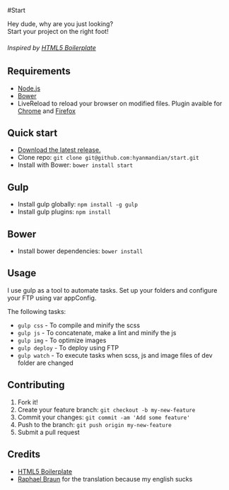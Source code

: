 #Start

Hey dude, why are you just looking?  
Start your project on the right foot!

###### Inspired by [HTML5 Boilerplate](http://html5boilerplate.com/ "HTML5BP")

## Requirements

+ [Node.js](http://nodejs.org/ "Node.js")
+ [Bower](http://bower.io/ "Bower")
+ LiveReload to reload your browser on modified files. Plugin avaible for [Chrome](https://chrome.google.com/webstore/detail/livereload/jnihajbhpnppcggbcgedagnkighmdlei "Chrome") and [Firefox](https://addons.mozilla.org/pt-br/firefox/addon/livereload/ "Firefox")

## Quick start

+ [Download the latest release.](https://github.com/hyanmandian/start/archive/master.zip "Start")
+ Clone repo: `git clone git@github.com:hyanmandian/start.git`
+ Install with Bower: `bower install start`


## Gulp
+ Install gulp globally: `npm install -g gulp`
+ Install gulp plugins: `npm install`

## Bower
+ Install bower dependencies: `bower install`

## Usage

I use gulp as a tool to automate tasks. Set up your folders and configure your FTP using var appConfig.

The following tasks:

+ `gulp css` - To compile and minify the scss
+ `gulp js` - To concatenate, make a lint and minify the js
+ `gulp img` - To optimize images
+ `gulp deploy` - To deploy using FTP
+ `gulp watch` - To execute tasks when scss, js and image files of dev folder are changed
 
## Contributing

1. Fork it!
2. Create your feature branch: `git checkout -b my-new-feature`
3. Commit your changes: `git commit -am 'Add some feature'`
4. Push to the branch: `git push origin my-new-feature`
5. Submit a pull request 

 
## Credits

+ [HTML5 Boilerplate](http://html5boilerplate.com/ "HTML5BP")
+ [Raphael Braun](https://www.facebook.com/mbraun.raphael "Raphael Braun") for the translation because my english sucks